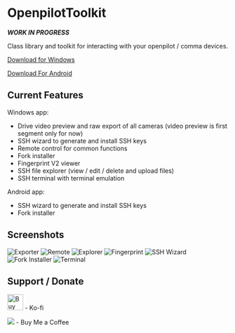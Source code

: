 # OpenpilotToolkit

***WORK IN PROGRESS***

Class library and toolkit for interacting with your openpilot / comma devices.

<a href='https://github.com/spektor56/OpenpilotToolkit/releases/download/1.7.1/OpenpilotToolkit.7z' target='_blank'>Download for Windows</a>

<a href='https://github.com/spektor56/OpenpilotToolkit/releases/download/1.1.0/com.spektor56.openpilottoolkitandroid-Signed.apk' target='_blank'>Download For Android</a>

Current Features
------

Windows app:
- Drive video preview and raw export of all cameras (video preview is first segment only for now)
- SSH wizard to generate and install SSH keys
- Remote control for common functions
- Fork installer
- Fingerprint V2 viewer
- SSH file explorer (view / edit / delete and upload files)
- SSH terminal with terminal emulation

Android app:
- SSH wizard to generate and install SSH keys
- Fork installer

Screenshots
------

![Exporter](https://i.imgur.com/GAG527Q.png)
![Remote](https://i.imgur.com/eog5Bhp.png)
![Explorer](https://i.imgur.com/DkBxWfU.png)
![Fingerprint](https://i.imgur.com/Nq1dW2k.png)
![SSH Wizard](https://i.imgur.com/9nQLkxy.png)
![Fork Installer](https://i.imgur.com/Qp5pQlK.png)
![Terminal](https://i.imgur.com/3MVi4b9.png)

Support / Donate
------

<a href='https://ko-fi.com/M4M55991G' target='_blank'><img height='36' style='border:0px;height:36px;' src='https://cdn.ko-fi.com/cdn/kofi1.png?v=2' border='0' alt='Buy Me a Coffee at ko-fi.com' /></a> - Ko-fi

<a href="https://www.buymeacoffee.com/spektor56"><img src="https://img.buymeacoffee.com/button-api/?text=Buy me a coffee&emoji=&slug=spektor56&button_colour=5F7FFF&font_colour=ffffff&font_family=Cookie&outline_colour=000000&coffee_colour=FFDD00"></a> - Buy Me a Coffee
